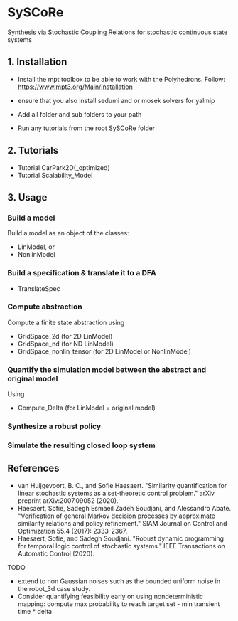 # SySCoRe
Synthesis via Stochastic Coupling Relations for stochastic continuous state systems




## 1. Installation
- Install the mpt toolbox to be able to work with the Polyhedrons.
   Follow:  https://www.mpt3.org/Main/Installation
- ensure that you also install sedumi and or mosek solvers for yalmip

- Add all folder and sub folders to your path
- Run any tutorials from the root SySCoRe folder

## 2. Tutorials
- Tutorial CarPark2D(_optimized)
- Tutorial Scalability_Model

## 3. Usage

### Build a model
Build a model as an object of the classes:
- LinModel, or
- NonlinModel

### Build a specification & translate it to a DFA
- TranslateSpec


### Compute abstraction
Compute a finite state abstraction using
- GridSpace_2d (for 2D LinModel)
- GridSpace_nd (for ND LinModel)
- GridSpace_nonlin_tensor (for 2D LinModel or NonlinModel)

### Quantify the simulation model between the abstract and original model
Using
- Compute_Delta (for LinModel = original model)

### Synthesize a robust policy


### Simulate the resulting closed loop system



## References
- van Huijgevoort, B. C., and Sofie Haesaert.
  "Similarity quantification for linear stochastic systems as a set-theoretic control problem."
  arXiv preprint arXiv:2007.09052 (2020).
- Haesaert, Sofie, Sadegh Esmaeil Zadeh Soudjani, and Alessandro Abate.
 "Verification of general Markov decision processes by approximate similarity relations and policy refinement."
  SIAM Journal on Control and Optimization 55.4 (2017): 2333-2367.
- Haesaert, Sofie, and Sadegh Soudjani.
  "Robust dynamic programming for temporal logic control of stochastic systems."
  IEEE Transactions on Automatic Control (2020).


TODO
- extend to non Gaussian noises such as the bounded uniform noise in the robot_3d case study.
- Consider quantifying feasibility early on using nondeterministic mapping: compute max probability to reach target set - min transient time * delta
